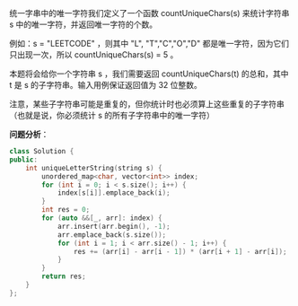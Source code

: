 统一字串中的唯一字符我们定义了一个函数 countUniqueChars(s) 来统计字符串 s 中的唯一字符，并返回唯一字符的个数。

例如：s = "LEETCODE" ，则其中 "L", "T","C","O","D" 都是唯一字符，因为它们只出现一次，所以 countUniqueChars(s) = 5 。

本题将会给你一个字符串 s ，我们需要返回 countUniqueChars(t) 的总和，其中 t 是 s 的子字符串。输入用例保证返回值为 32 位整数。

注意，某些子字符串可能是重复的，但你统计时也必须算上这些重复的子字符串（也就是说，你必须统计 s 的所有子字符串中的唯一字符）

**问题分析**：


```C++
class Solution {
public:
    int uniqueLetterString(string s) {
        unordered_map<char, vector<int>> index;
        for (int i = 0; i < s.size(); i++) {
            index[s[i]].emplace_back(i);
        }
        int res = 0;
        for (auto &&[_, arr]: index) {
            arr.insert(arr.begin(), -1);
            arr.emplace_back(s.size());
            for (int i = 1; i < arr.size() - 1; i++) {
                res += (arr[i] - arr[i - 1]) * (arr[i + 1] - arr[i]);
            }
        }
        return res;
    }
};
```

